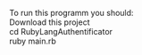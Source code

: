 To run this programm you should:<br/>
Download this project<br/>
cd RubyLangAuthentificator<br/>
ruby main.rb

